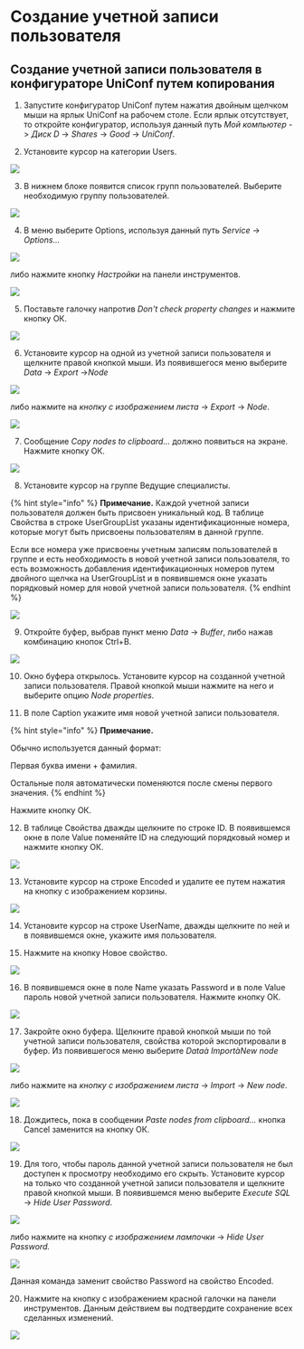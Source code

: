 # Создание учетной записи пользователя

## Создание учетной записи пользователя в конфигураторе UniConf путем копирования

1. Запустите конфигуратор UniConf путем нажатия двойным щелчком мыши на ярлык UniConf на рабочем столе. Если ярлык отсутствует, то откройте конфигуратор, используя данный путь _Мой компьютер_  -&gt; _Диск D_  -&gt; _Shares_  -&gt; _Good_  -&gt; _UniConf_.

2. Установите курсор на категории Users.

![](../../../.gitbook/assets/image001.png)

 3. В нижнем блоке появится список групп пользователей. Выберите необходимую группу пользователей.

![](../../../.gitbook/assets/image002.png)

 4. В меню выберите Options, используя данный путь _Service_  -&gt; _Options…_

![](../../../.gitbook/assets/image003.png)

 либо нажмите кнопку _Настройки_ на панели инструментов.

![](../../../.gitbook/assets/image004.png)

 5. Поставьте галочку напротив _Don't check property changes_ и нажмите кнопку ОК.

![](../../../.gitbook/assets/image005.jpg)

 6. Установите курсор на одной из учетной записи пользователя и щелкните правой кнопкой мыши. Из появившегося меню выберите _Data_ -&gt; _Export_ -&gt;_Node_

![](../../../.gitbook/assets/image006.png)

 либо нажмите на _кнопку с изображением листа_  -&gt;  _Export_  -&gt; _Node_.

![](../../../.gitbook/assets/image007.png)

 7. Сообщение _Copy nodes to clipboard…_ должно появиться на экране. Нажмите кнопку ОК.

![](../../../.gitbook/assets/image008.png)

 8. Установите курсор на группе Ведущие специалисты.

{% hint style="info" %}
 **Примечание.** Каждой учетной записи пользователя должен быть присвоен уникальный код. В таблице Свойства в строке UserGroupList указаны идентификационные номера, которые могут быть присвоены пользователям в данной группе.

Если все номера уже присвоены учетным записям пользователей в группе и есть необходимость в новой учетной записи пользователя, то есть возможность добавления идентификационных номеров путем двойного щелчка на  UserGroupList и в появившемся окне указать порядковый номер для новой учетной записи пользователя.
{% endhint %}

![](../../../.gitbook/assets/image010.jpg)

 9. Откройте буфер, выбрав пункт меню _Data_ -&gt; _Buffer_, либо нажав комбинацию кнопок Ctrl+B.

![](../../../.gitbook/assets/image011.png)

10. Окно буфера открылось. Установите курсор на созданной учетной записи пользователя. Правой кнопкой мыши нажмите на него и выберите опцию _Node properties_.

11. В поле Caption укажите имя новой учетной записи пользователя.

{% hint style="info" %}
 **Примечание.**

Обычно используется данный  формат:

Первая буква имени + фамилия.

Остальные поля автоматически поменяются после смены первого значения.
{% endhint %}

Нажмите кнопку ОК.

12.  В таблице Свойства дважды щелкните по строке ID. В появившемся окне в поле Value поменяйте ID на следующий порядковый номер и нажмите кнопку ОК.

![](../../../.gitbook/assets/image013.jpg)

 13. Установите курсор на строке Encoded и удалите ее путем нажатия на кнопку с изображением корзины.

![](../../../.gitbook/assets/image014.png)

14. Установите курсор на строке UserName, дважды щелкните по ней и в появившемся окне, укажите имя пользователя.

15. Нажмите на кнопку Новое свойство.

![](../../../.gitbook/assets/image015.png)

 16. В появившемся окне в поле Name указать Password и в поле Value пароль новой учетной записи пользователя. Нажмите кнопку ОК.

![](../../../.gitbook/assets/image016.jpg)

 17. Закройте окно буфера. Щелкните правой кнопкой мыши по той учетной записи пользователя, свойства которой экспортировали в буфер. Из появившегося меню выберите _Dataà ImportàNew node_

![](../../../.gitbook/assets/image017.png)

 либо нажмите на _кнопку с изображением листа_  -&gt; _Import_  -&gt; _New node_.

![](../../../.gitbook/assets/image018.png)

 18. Дождитесь, пока в сообщении _Paste nodes from clipboard…_ кнопка Cancel заменится на кнопку ОК.

![](../../../.gitbook/assets/image019.png)

 19. Для того, чтобы пароль данной учетной записи пользователя не был доступен к просмотру необходимо его скрыть. Установите курсор на только что созданной учетной записи пользователя и щелкните правой кнопкой мыши. В появившемся меню выберите _Execute SQL_  -&gt; _Hide User Password_.

![](../../../.gitbook/assets/image020.png)

 либо нажмите на кнопку _с изображением лампочки_  -&gt; _Hide User Password._

![](../../../.gitbook/assets/image021.png)

Данная команда заменит свойство Password на свойство Encoded.

20. Нажмите на кнопку с изображением красной галочки на панели инструментов. Данным действием вы подтвердите сохранение всех сделанных изменений.

![](../../../.gitbook/assets/image022.png)

